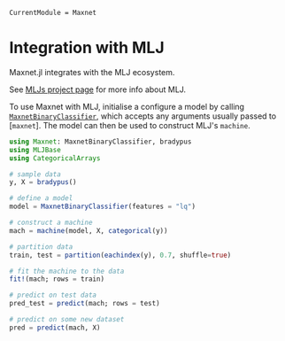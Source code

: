 ```@meta
CurrentModule = Maxnet
```

# Integration with MLJ
Maxnet.jl integrates with the MLJ ecosystem.

See [MLJs project page](https://github.com/alan-turing-institute/MLJ.jl) for more info about MLJ.

To use Maxnet with MLJ, initialise a configure a model by calling [`MaxnetBinaryClassifier`](@ref), which accepts any arguments usually passed to [`maxnet`]. The model can then be used to construct MLJ's `machine`.

```julia
using Maxnet: MaxnetBinaryClassifier, bradypus
using MLJBase
using CategoricalArrays

# sample data
y, X = bradypus()

# define a model
model = MaxnetBinaryClassifier(features = "lq")

# construct a machine
mach = machine(model, X, categorical(y))

# partition data
train, test = partition(eachindex(y), 0.7, shuffle=true)

# fit the machine to the data
fit!(mach; rows = train)

# predict on test data
pred_test = predict(mach; rows = test)

# predict on some new dataset
pred = predict(mach, X)
```


